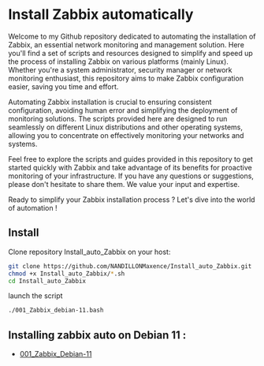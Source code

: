 # Install Zabbix automatically

Welcome to my Github repository dedicated to automating the installation of Zabbix, an essential network monitoring and management solution. Here you'll find a set of scripts and resources designed to simplify and speed up the process of installing Zabbix on various platforms (mainly Linux). Whether you're a system administrator, security manager or network monitoring enthusiast, this repository aims to make Zabbix configuration easier, saving you time and effort.

Automating Zabbix installation is crucial to ensuring consistent configuration, avoiding human error and simplifying the deployment of monitoring solutions. The scripts provided here are designed to run seamlessly on different Linux distributions and other operating systems, allowing you to concentrate on effectively monitoring your networks and systems.

Feel free to explore the scripts and guides provided in this repository to get started quickly with Zabbix and take advantage of its benefits for proactive monitoring of your infrastructure. If you have any questions or suggestions, please don't hesitate to share them. We value your input and expertise.

Ready to simplify your Zabbix installation process ? Let's dive into the world of automation !

## Install

Clone repository Install_auto_Zabbix on your host:
```bash
git clone https://github.com/NANDILLONMaxence/Install_auto_Zabbix.git
chmod +x Install_auto_Zabbix/*.sh
cd Install_auto_Zabbix
```
launch the script
```bash
./001_Zabbix_debian-11.bash
```

## Installing zabbix auto on Debian 11 :
 - [001_Zabbix_Debian-11](https://github.com/NANDILLONMaxence/Install_auto_Zabbix/blob/main/001_Zabbix_debian-11.bash)
 
